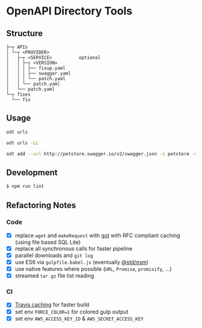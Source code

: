 # OpenAPI Directory Tools

## Structure

```text
├─┬ APIs
│ └─┬ <PROVIDER>  
│   ├─┬ <SERVICE>          optional
│   │ ├─┬ <VERSION>
│   │ │ ├── fixup.yaml
│   │ │ ├── swagger.yaml
│   │ │ └── patch.yaml
│   │ └── patch.yaml
│   └── patch.yaml
└─┬ fixes
  └── fix
```

## Usage

```bash
odt urls

odt urls -LL

odt add --url http://petstore.swagger.io/v2/swagger.json -s petstore -u
```

## Development

```bash
$ npm run lint
```

## Refactoring Notes

### Code

- [x] replace `wget` and `makeRequest` with [got](https://github.com/sindresorhus/got) with RFC compliant caching (using file based SQL Lite)
- [x] replace all synchronous calls for faster pipeline
- [x] parallel downloads and `git log`
- [x] use ES6 via `gulpfile.babel.js` (eventually [@std/esm](https://github.com/standard-things/esm))
- [x] use native features where possible (`URL`, `Promise`, `promisify`, ...)
- [x] streamed `tar.gz` file list reading

### CI

- [x] [Travis caching](https://docs.travis-ci.com/user/caching/) for faster build
- [x] set env `FORCE_COLOR=1` for colored gulp output
- [x] set env `AWS_ACCESS_KEY_ID` & `AWS_SECRET_ACCESS_KEY`
